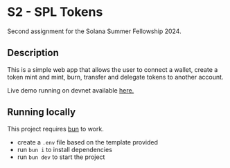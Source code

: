 # S2 - SPL Tokens

Second assignment for the Solana Summer Fellowship 2024.

## Description

This is a simple web app that allows the user to connect a wallet, create a token mint and mint, burn, transfer and delegate tokens to another account.

Live demo running on devnet available [here.](https://s2-spl-tokens.vercel.app/)

## Running locally

This project requires [bun](https://bun.sh) to work.

- create a `.env` file based on the template provided
- run `bun i` to install dependencies
- run `bun dev` to start the project
